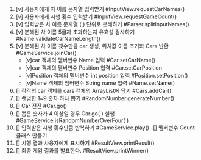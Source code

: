 1. [v] 사용자에게 차 이름 문자열 입력받기 #InputView.requestCarNames()
2. [v] 사용자에게 시행 횟수 입력받기 #InputView.requestGameCount()
3. [v] 입력받은 차 이름 문자열 (,) 단위로 분해하기 #Parser.splitInputNames()
4. [v] 분해된 차 이름 5글자 초과하는지 유효성 검사하기 #Name.validateCarNameLength()
5. [v] 분해된 차 이름 갯수만큼 car 생성, 위치값 이름 초기화 Cars 반환 #GameService.joinCar()
    - [v]car 객체의 멤버변수 Name 입력 #Car.setCarName()
    - [v]car 객체의 멤버변수 Position 입력 #Car.setCarPosition
    - [v]Position 객체의 멤버변수 int position 입력 #Position.setPosition()
    - [v]Name 객체의 멤버변수 String name 입력 #Name.setName()
6. [] 각각의 car 객체를 cars 객체의 ArrayList에 담기 #Cars.addCar()
7. [] 랜덤한 1~9 숫자 하나 뽑기 #RandomNumber.generateNumber()
8. [] Car 전진 #Car.go()
9. [] 뽑은 숫자가 4 이상일 경우 Car.go( ) 실행  #GameService.isRandomNumberOverFour( )
10. [] 입력받은 시행 횟수만큼 반복하기 #GameService.play()
    -[] 멤버변수 Count 클래스 만들기
11. [] 시행 결과 사용자에게 표시하기 #ResultView.printResult()
12. [] 최종 게임 결과를 발표한다. #ResultView.printWinner()
